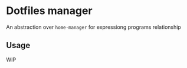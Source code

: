 # Dotfiles manager

An abstraction over `home-manager` for expressiong programs relationship

## Usage

WIP
